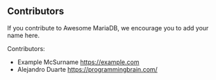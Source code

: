 ## Contributors

If you contribute to Awesome MariaDB, we encourage you to add your name here.

Contributors:

- Example McSurname https://example.com
- Alejandro Duarte https://programmingbrain.com/
